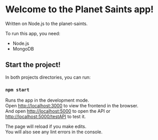 # Welcome to the Planet Saints app!

Written on Node.js to the planet-saints.

To run this app, you need:
* Node.js
* MongoDB

## Start the project!

In both projects directories, you can run:

### `npm start`

Runs the app in the development mode.<br />
Open [http://localhost:3000](http://localhost:3000) to view the frontend in the browser.<br />
And open [http://localhost:5000](http://localhost:5000) to open the API or [http://localhost:5000/testAPI](http://localhost:5000/testAPI) to test it.

The page will reload if you make edits.<br />
You will also see any lint errors in the console.
